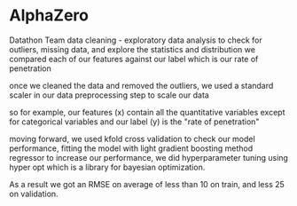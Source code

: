 # AlphaZero
Datathon Team
data cleaning - exploratory data analysis to check for outliers, missing data, and explore the statistics and distribution
we compared each of our features against our label which is our rate of penetration

once we cleaned the data and removed the outliers, we used a standard scaler in our data preprocessing step to scale our data 

so for example, our features (x) contain all the quantitative variables except for categorical variables 
and our label (y) is the "rate of penetration"

moving forward, we used kfold cross validation to check our model performance, fitting the model with light gradient boosting method regressor
to increase our performance, we did hyperparameter tuning using hyper opt which is a library for bayesian optimization. 

As a result we got an RMSE on average of less than 10 on train, and less 25 on validation.
